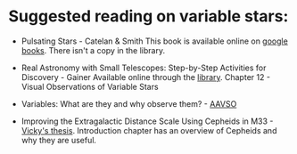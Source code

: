 # Suggested reading on variable stars:

* Pulsating Stars - Catelan & Smith 
This book is available online on [google books](https://books.google.co.uk/books?id=VXiDBgAAQBAJ&printsec=frontcover&dq=3527655204&hl=en&sa=X&ved=0ahUKEwjUgvuWrIvfAhWOSxUIHRwwDfEQ6AEIKjAA#v=onepage&q&f=false). There isn't a copy in the library.

* Real Astronomy with Small Telescopes: Step-by-Step Activities for Discovery - Gainer 
Available online through the [library](https://bath-ac-primo.hosted.exlibrisgroup.com/primo-explore/fulldisplay?docid=TN_springer_series1-84628-508-9&context=PC&vid=44BAT_VU1&search_scope=CSCOP_44BAT_DEEP&tab=local&lang=en_US). Chapter 12 - Visual Observations of Variable Stars

* Variables: What are they and why observe them? - [AAVSO](https://www.aavso.org/variables-what-are-they-why-observe-them)

* Improving the Extragalactic Distance Scale Using Cepheids in M33 - [Vicky's thesis](https://ui.adsabs.harvard.edu/link_gateway/2010PhDT.......520S/PUB_PDF). Introduction chapter has an overview of Cepheids and why they are useful.


